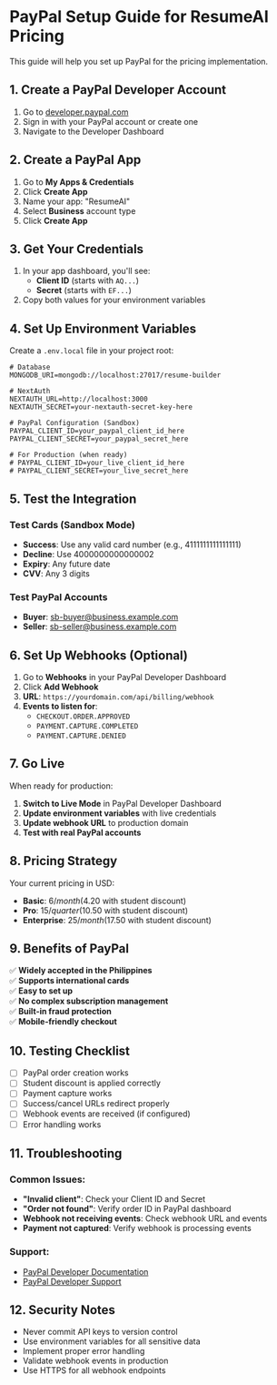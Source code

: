 # PayPal Setup Guide for ResumeAI Pricing

This guide will help you set up PayPal for the pricing implementation.

## 1. Create a PayPal Developer Account

1. Go to [developer.paypal.com](https://developer.paypal.com)
2. Sign in with your PayPal account or create one
3. Navigate to the Developer Dashboard

## 2. Create a PayPal App

1. Go to **My Apps & Credentials**
2. Click **Create App**
3. Name your app: "ResumeAI"
4. Select **Business** account type
5. Click **Create App**

## 3. Get Your Credentials

1. In your app dashboard, you'll see:
   - **Client ID** (starts with `AQ...`)
   - **Secret** (starts with `EF...`)
2. Copy both values for your environment variables

## 4. Set Up Environment Variables

Create a `.env.local` file in your project root:

```env
# Database
MONGODB_URI=mongodb://localhost:27017/resume-builder

# NextAuth
NEXTAUTH_URL=http://localhost:3000
NEXTAUTH_SECRET=your-nextauth-secret-key-here

# PayPal Configuration (Sandbox)
PAYPAL_CLIENT_ID=your_paypal_client_id_here
PAYPAL_CLIENT_SECRET=your_paypal_secret_here

# For Production (when ready)
# PAYPAL_CLIENT_ID=your_live_client_id_here
# PAYPAL_CLIENT_SECRET=your_live_secret_here
```

## 5. Test the Integration

### Test Cards (Sandbox Mode)
- **Success**: Use any valid card number (e.g., 4111111111111111)
- **Decline**: Use 4000000000000002
- **Expiry**: Any future date
- **CVV**: Any 3 digits

### Test PayPal Accounts
- **Buyer**: sb-buyer@business.example.com
- **Seller**: sb-seller@business.example.com

## 6. Set Up Webhooks (Optional)

1. Go to **Webhooks** in your PayPal Developer Dashboard
2. Click **Add Webhook**
3. **URL**: `https://yourdomain.com/api/billing/webhook`
4. **Events to listen for**:
   - `CHECKOUT.ORDER.APPROVED`
   - `PAYMENT.CAPTURE.COMPLETED`
   - `PAYMENT.CAPTURE.DENIED`

## 7. Go Live

When ready for production:

1. **Switch to Live Mode** in PayPal Developer Dashboard
2. **Update environment variables** with live credentials
3. **Update webhook URL** to production domain
4. **Test with real PayPal accounts**

## 8. Pricing Strategy

Your current pricing in USD:
- **Basic**: $6/month ($4.20 with student discount)
- **Pro**: $15/quarter ($10.50 with student discount)
- **Enterprise**: $25/month ($17.50 with student discount)

## 9. Benefits of PayPal

✅ **Widely accepted in the Philippines**  
✅ **Supports international cards**  
✅ **Easy to set up**  
✅ **No complex subscription management**  
✅ **Built-in fraud protection**  
✅ **Mobile-friendly checkout**  

## 10. Testing Checklist

- [ ] PayPal order creation works
- [ ] Student discount is applied correctly
- [ ] Payment capture works
- [ ] Success/cancel URLs redirect properly
- [ ] Webhook events are received (if configured)
- [ ] Error handling works

## 11. Troubleshooting

### Common Issues:
- **"Invalid client"**: Check your Client ID and Secret
- **"Order not found"**: Verify order ID in PayPal dashboard
- **Webhook not receiving events**: Check webhook URL and events
- **Payment not captured**: Verify webhook is processing events

### Support:
- [PayPal Developer Documentation](https://developer.paypal.com/docs/)
- [PayPal Developer Support](https://developer.paypal.com/support/)

## 12. Security Notes

- Never commit API keys to version control
- Use environment variables for all sensitive data
- Implement proper error handling
- Validate webhook events in production
- Use HTTPS for all webhook endpoints 